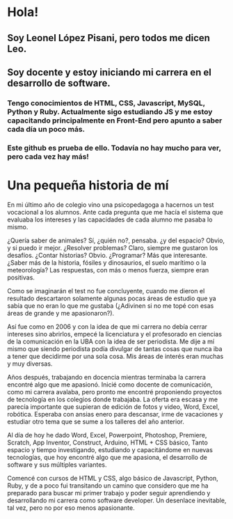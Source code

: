 # Hola!

## Soy Leonel López Pisani, pero todos me dicen Leo.
## Soy docente y estoy iniciando mi carrera en el desarrollo de software.

### Tengo conocimientos de HTML, CSS, Javascript, MySQL, Python y Ruby. Actualmente sigo estudiando JS y me estoy capacitando principalmente en Front-End pero apunto a saber cada día un poco más.

### Este github es prueba de ello. Todavía no hay mucho para ver, pero cada vez hay más!


# Una pequeña historia de mí

En mi último año de colegio vino una psicopedagoga a hacernos un test vocacional a los alumnos. Ante cada pregunta que me hacía el sistema que evaluaba los intereses y las capacidades de cada alumno me pasaba lo mismo.

¿Quería saber de animales? Sí, ¿quién no?, pensaba. ¿y del espacio? Obvio, y si puedo ir mejor. ¿Resolver problemas? Claro, siempre me gustaron los desafíos. ¿Contar historias? Obvio. ¿Programar? Más que interesante. ¿Saber más de la historia, fósiles y dinosaurios, el suelo marítimo o la meteorología? Las respuestas, con más o menos fuerza, siempre eran positivas.

Como se imaginarán el test no fue concluyente, cuando me dieron el resultado descartaron solamente algunas pocas áreas de estudio que ya sabía que no eran lo que me gustaba (¿Adivinen si no me topé con esas áreas de grande y me apasionaron?).

Así fue como en 2006 y con la idea de que mi carrera no debía cerrar intereses sino abrirlos, empecé la licenciatura y el profesorado en ciencias de la comunicación en la UBA con la idea de ser periodista. Me dije a mí mismo que siendo periodista podía divulgar de tantas cosas que nunca iba a tener que decidirme por una sola cosa. Mis áreas de interés eran muchas y muy diversas.

Años después, trabajando en docencia mientras terminaba la carrera encontré algo que me apasionó. Inicié como docente de comunicación, como mi carrera avalaba, pero pronto me encontré proponiendo proyectos de tecnología en los colegios donde trabajaba. La oferta era escasa y me parecía importante que supieran de edición de fotos y video, Word, Excel, robótica. Esperaba con ansias enero para descansar, irme de vacaciones y estudiar otro tema que se sume a los talleres del año anterior.

Al día de hoy he dado Word, Excel, Powerpoint, Photoshop, Premiere, Scratch, App Inventor, Construct, Arduino, HTML + CSS básico, 
Tanto espacio y tiempo investigando, estudiando y capacitándome en nuevas tecnologías, que hoy encontré algo que me apasiona, el desarrollo de software y sus múltiples variantes.

Comencé con cursos de HTML y CSS, algo básico de Javascript, Python, Ruby, y de a poco fui transitando un camino que considero que me ha preparado para buscar mi primer trabajo y poder seguir aprendiendo y desarrollando mi carrera como software developer.
Un desenlace inevitable, tal vez, pero no por eso menos apasionante.

